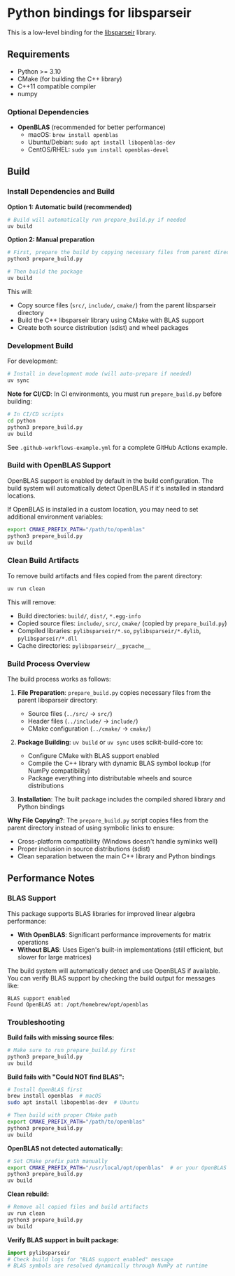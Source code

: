 # Python bindings for libsparseir

This is a low-level binding for the [libsparseir](https://github.com/SpM-lab/libsparseir) library.

## Requirements

- Python >= 3.10
- CMake (for building the C++ library)
- C++11 compatible compiler
- numpy

### Optional Dependencies

- **OpenBLAS** (recommended for better performance)
  - macOS: `brew install openblas`
  - Ubuntu/Debian: `sudo apt install libopenblas-dev`
  - CentOS/RHEL: `sudo yum install openblas-devel`

## Build

### Install Dependencies and Build

**Option 1: Automatic build (recommended)**
```bash
# Build will automatically run prepare_build.py if needed
uv build
```

**Option 2: Manual preparation**
```bash
# First, prepare the build by copying necessary files from parent directory
python3 prepare_build.py

# Then build the package
uv build
```

This will:
- Copy source files (`src/`, `include/`, `cmake/`) from the parent libsparseir directory
- Build the C++ libsparseir library using CMake with BLAS support
- Create both source distribution (sdist) and wheel packages

### Development Build

For development:

```bash
# Install in development mode (will auto-prepare if needed)
uv sync
```

**Note for CI/CD**: In CI environments, you must run `prepare_build.py` before building:

```bash
# In CI/CD scripts
cd python
python3 prepare_build.py
uv build
```

See `.github-workflows-example.yml` for a complete GitHub Actions example.

### Build with OpenBLAS Support

OpenBLAS support is enabled by default in the build configuration. The build system will automatically detect OpenBLAS if it's installed in standard locations.

If OpenBLAS is installed in a custom location, you may need to set additional environment variables:

```bash
export CMAKE_PREFIX_PATH="/path/to/openblas"
python3 prepare_build.py
uv build
```

### Clean Build Artifacts

To remove build artifacts and files copied from the parent directory:

```bash
uv run clean
```

This will remove:
- Build directories: `build/`, `dist/`, `*.egg-info`
- Copied source files: `include/`, `src/`, `cmake/` (copied by `prepare_build.py`)
- Compiled libraries: `pylibsparseir/*.so`, `pylibsparseir/*.dylib`, `pylibsparseir/*.dll`
- Cache directories: `pylibsparseir/__pycache__`

### Build Process Overview

The build process works as follows:

1. **File Preparation**: `prepare_build.py` copies necessary files from the parent libsparseir directory:
   - Source files (`../src/` → `src/`)
   - Header files (`../include/` → `include/`)
   - CMake configuration (`../cmake/` → `cmake/`)

2. **Package Building**: `uv build` or `uv sync` uses scikit-build-core to:
   - Configure CMake with BLAS support enabled
   - Compile the C++ library with dynamic BLAS symbol lookup (for NumPy compatibility)
   - Package everything into distributable wheels and source distributions

3. **Installation**: The built package includes the compiled shared library and Python bindings

**Why File Copying?**: The `prepare_build.py` script copies files from the parent directory instead of using symbolic links to ensure:
- Cross-platform compatibility (Windows doesn't handle symlinks well)
- Proper inclusion in source distributions (sdist)
- Clean separation between the main C++ library and Python bindings

## Performance Notes

### BLAS Support

This package supports BLAS libraries for improved linear algebra performance:

- **With OpenBLAS**: Significant performance improvements for matrix operations
- **Without BLAS**: Uses Eigen's built-in implementations (still efficient, but slower for large matrices)

The build system will automatically detect and use OpenBLAS if available. You can verify BLAS support by checking the build output for messages like:

```
BLAS support enabled
Found OpenBLAS at: /opt/homebrew/opt/openblas
```

### Troubleshooting

**Build fails with missing source files:**
```bash
# Make sure to run prepare_build.py first
python3 prepare_build.py
uv build
```

**Build fails with "Could NOT find BLAS":**
```bash
# Install OpenBLAS first
brew install openblas  # macOS
sudo apt install libopenblas-dev  # Ubuntu

# Then build with proper CMake path
export CMAKE_PREFIX_PATH="/path/to/openblas"
python3 prepare_build.py
uv build
```

**OpenBLAS not detected automatically:**
```bash
# Set CMake prefix path manually
export CMAKE_PREFIX_PATH="/usr/local/opt/openblas"  # or your OpenBLAS path
python3 prepare_build.py
uv build
```

**Clean rebuild:**
```bash
# Remove all copied files and build artifacts
uv run clean
python3 prepare_build.py
uv build
```

**Verify BLAS support in built package:**
```python
import pylibsparseir
# Check build logs for "BLAS support enabled" message
# BLAS symbols are resolved dynamically through NumPy at runtime
```
